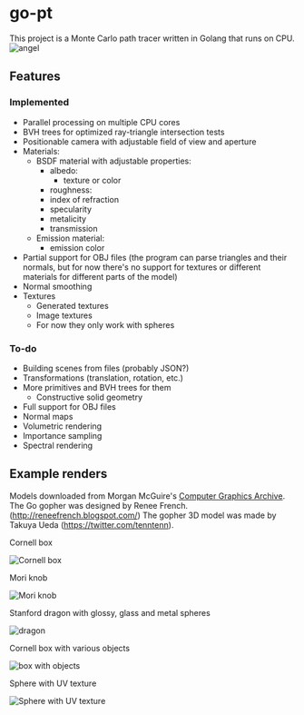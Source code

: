 # go-pt

This project is a Monte Carlo path tracer written in Golang that runs on CPU.
![angel](https://i.imgur.com/HOBWasb.png)

## Features
### Implemented
- Parallel processing on multiple CPU cores
- BVH trees for optimized ray-triangle intersection tests
- Positionable camera with adjustable field of view and aperture
- Materials:
    - BSDF material with adjustable properties:
        - albedo:
            - texture or color
        - roughness:
        - index of refraction
        - specularity
        - metalicity
        - transmission
    - Emission material:
        - emission color
- Partial support for OBJ files (the program can parse triangles and their normals, but for now there's no support for textures or different materials for different parts of the model)
- Normal smoothing
- Textures
    - Generated textures
    - Image textures
    - For now they only work with spheres
### To-do
- Building scenes from files (probably JSON?)
- Transformations (translation, rotation, etc.)
- More primitives and BVH trees for them
    - Constructive solid geometry
- Full support for OBJ files
- Normal maps
- Volumetric rendering
- Importance sampling
- Spectral rendering

## Example renders
Models downloaded from Morgan McGuire's [Computer Graphics Archive](https://casual-effects.com/data).
The Go gopher was designed by Renee French. (http://reneefrench.blogspot.com/) The gopher 3D model was made by Takuya Ueda (https://twitter.com/tenntenn).


Cornell box

![Cornell box](https://i.imgur.com/dSaLhwd.png)

Mori knob

![Mori knob](https://i.imgur.com/jE4yPNP.png)

Stanford dragon with glossy, glass and metal spheres

![dragon](https://i.imgur.com/iLplu0d.png)

Cornell box with various objects

![box with objects](https://i.imgur.com/V7AuTSD.png)

Sphere with UV texture

![Sphere with UV texture](https://i.imgur.com/ZQDCjSn.png)